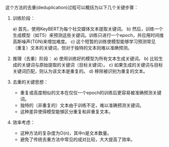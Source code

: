 这个方法的去重(deduplication)过程可以概括为以下几个关键步骤：

1. 训练阶段：

   a) 首先，使用KeyBERT为每个社交媒体文本提取关键词。
   b) 然后，训练一个生成模型（如T5）来预测这些关键词。训练只进行一个epoch，并应用时间维高斯噪声(TGN)来增加难度。
   c) 这个短暂的训练使模型能够学习预测常见（重复）文本的关键词，但对于独特的文本则难以准确预测。

2. 推理（去重）阶段：
   a) 使用训练好的模型为所有文本生成关键词。
   b) 比较生成的关键词与原始提取的关键词（目标关键词）。
   c) 如果生成的关键词与目标关键词匹配，则认为该文本是重复的。
   d) 移除被识别为重复的文本。

3. 去重的关键思想：

   - 重复或高度相似的文本在仅仅一个epoch的训练后更容易被准确预测关键词。
   - 独特的（非重复的）文本由于训练不足，难以准确预测关键词。
   - 这种差异使得模型能够区分重复和非重复文本。

4. 效率考虑：

   - 这种方法的复杂度为O(n)，其中n是文本数量。
   - 避免了传统去重方法中常见的成对比较，大大提高了效率。


